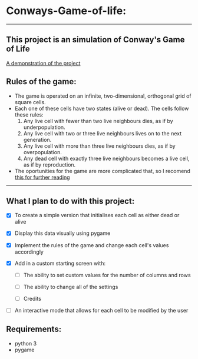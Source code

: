 # Conways-Game-of-life:
---

## This project is an simulation of Conway's Game of Life
[A demonstration of the project](https://www.youtube.com/watch?v=Onq-GCmSuPU)

## Rules of the game:

* The game is operated on an infinite, two-dimensional, orthogonal grid of square cells. 
* Each one of these cells have two states (alive or dead). The cells follow these rules: 
    1. Any live cell with fewer than two live neighbours dies, as if by underpopulation.
    2. Any live cell with two or three live neighbours lives on to the next generation.
    3. Any live cell with more than three live neighbours dies, as if by overpopulation.
    4. Any dead cell with exactly three live neighbours becomes a live cell, as if by reproduction.
* The oportunities for the game are more complicated that, so I recomend [this for further reading](https://en.wikipedia.org/wiki/Conway%27s_Game_of_Life#Rules)
---

## What I plan to do with this project:

* [x] To create a simple version that initialises each cell as either dead or alive

* [x] Display this data visually using pygame

* [x] Implement the rules of the game and change each cell's values accordingly 

* [x] Add in a custom starting screen with:

	* [ ] The ability to set custom values for the number of columns and rows

	* [ ] The ability to change all of the settings

	* [ ] Credits
	
* [ ] An interactive mode that allows for each cell to be modified by the user

## Requirements:
* python 3
* pygame
